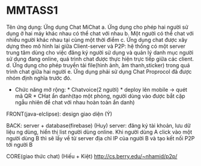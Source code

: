 # MMTASS1
Tên ứng dụng: Ứng dụng Chat MiChat
a. Ứng dụng cho phép hai người sử dụng ở hai máy khác nhau có thể chat với nhau
b. Một người có thể chat với nhiều người khác nhau tại cùng một thời điểm
c. Ứng dụng chat được xây dựng theo mô hình lai giữa Client-server và P2P: hệ
thống có một server trung tâm dùng cho việc đăng ký người sử dụng và quản lý
danh mục người sử dụng đang online, quá trình chat được thực hiện trực tiếp giữa
các client.
d. Ứng dụng cho phép truyền tải file(hình ảnh, âm thanh,sticker) trong quá trình chat giữa hai người
e. Ứng dụng phải sử dụng Chat Proprocol đã được nhóm định nghĩa trước đó.

+ Chức năng mở rộng: * Chatvoice(2 người)
                      * deploy lên mobile -> quét mã QR
                      * CHat ẩn danh(tạo một phòng, người dùng vào được bắt cặp ngẫu nhiên để chat với nhau hoàn toàn ẩn danh)

FRONT(java-elclipse): design giao diện (Ý)

BACK: server + database(firebase) (Huy)
 server: đăng ký tài khoản, lưu dữ liệu ng dùng, hiển thị list người dùng online. Khi người dùng A click vào một người dùng B
 thì sẽ lấy về từ server địa chỉ IP của người B và tạo kết nối P2P tới người B
 
CORE(giao thức chat) (Hiếu + Kiệt)
http://cs.berry.edu/~nhamid/p2p/
